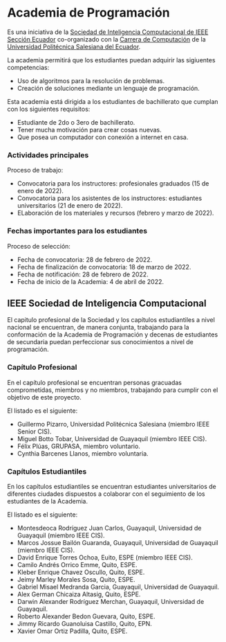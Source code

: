 # Academia de Programación

Es una iniciativa de la [Sociedad de Inteligencia Computacional de IEEE Sección Ecuador](https://www.facebook.com/IEEECISEcuador) co-organizado con la [Carrera de Computación](https://www.facebook.com/ComputacionUPSGYE) de la [Universidad Politécnica Salesiana del Ecuador](https://www.ups.edu.ec/).

La academia permitirá que los estudiantes puedan adquirir las sigiuentes competencias:

- Uso de algoritmos para la resolución de problemas.
- Creación de soluciones mediante un lenguaje de programación.

Esta academia está dirigida a los estudiantes de bachillerato que cumplan con los siguientes requisitos:

- Estudiante de 2do o 3ero de bachillerato.
- Tener mucha motivación para crear cosas nuevas.
- Que posea un computador con conexión a internet en casa.

### Actividades principales

Proceso de trabajo:

- Convocatoria para los instructores: profesionales graduados (15 de enero de 2022).
- Convocatoria para los asistentes de los instructores: estudiantes universitarios (21 de enero de 2022).
- ELaboración de los materiales y recursos (febrero y marzo de 2022).

### Fechas importantes para los estudiantes

Proceso de selección: 

- Fecha de convocatoria: 28 de febrero de 2022.
- Fecha de finalización de convocatoria: 18 de marzo de 2022.
- Fecha de notificación: 28 de febrero de 2022.
- Fecha de inicio de la Academia: 4 de abril de 2022.

## IEEE Sociedad de Inteligencia Computacional

El capitulo profesional de la Sociedad y los capítulos estudiantiles a nivel nacional se encuentran, de manera conjunta, trabajando para la conformación de la Academia de Programación y decenas de estudiantes de secundaria puedan perfeccionar sus conocimientos a nivel de programación.

### Capítulo Profesional

En el capítulo profesional se encuentran personas gracuadas comprometidas, miembros y no miembros, trabajando para cumplir con el objetivo de este proyecto.

El listado es el siguiente:

- Guillermo Pizarro, Universidad Politécnica Salesiana (miembro IEEE Senior CIS).
- Miguel Botto Tobar, Universidad de Guayaquil (miembro IEEE CIS).
- Félix Plúas, GRUPASA, miembro voluntario.
- Cynthia Barcenes Llanos, miembro voluntaria. 

### Capítulos Estudiantiles

En los capítulos estudiantiles se encuentran estudiantes universitarios de diferentes ciudades dispuestos a colaborar con el seguimiento de los estudiantes de la Academia.

El listado es el siguiente:

- Montesdeoca Rodríguez Juan Carlos, Guayaquil, Universidad de Guayaquil (miembro IEEE CIS).
- Marcos Jossue Bailón Guaranda, Guayaquil, Universidad de Guayaquil (miembro IEEE CIS).
- David Enrique Torres Ochoa, Euito, ESPE (miembro IEEE CIS).
- Camilo Andrés Orrico Emme, Quito, ESPE.
- Kleber Enrique Chavez Oscullo, Quito, ESPE.
- Jeimy Marley Morales Sosa, Quito, ESPE.
- Gabriel Misael Medranda Garcia, Guayaquil, Universidad de Guayaquil.
- Alex German Chicaiza Altasig, Quito, ESPE.
- Darwin Alexander Rodríguez Merchan, Guayaquil, Universidad de Guayaquil.
- Roberto Alexander Bedon Guevara, Quito, ESPE.
- Jimmy Ricardo Guanoluisa Castillo, Quito, EPN.
- Xavier Omar Ortiz Padilla, Quito, ESPE. 
